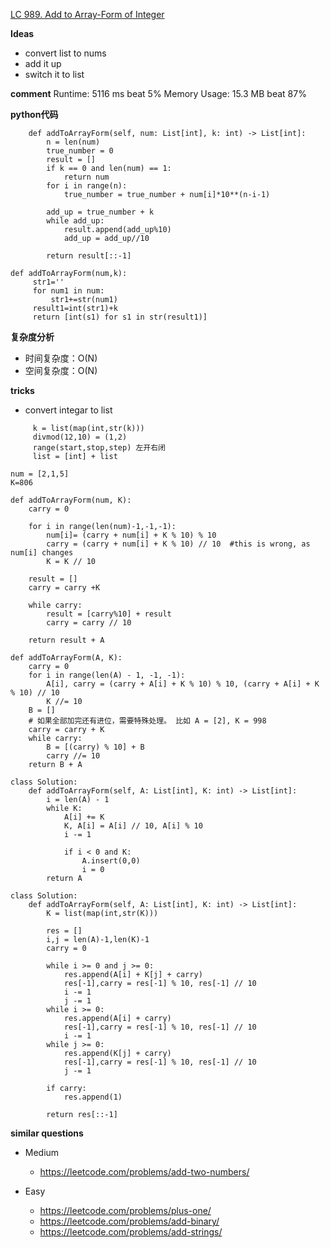 [LC 989. Add to Array-Form of Integer](https://leetcode-cn.com/problems/add-to-array-form-of-integer/)

**Ideas**
- convert list to nums
- add it up
- switch it to list

**comment**
Runtime: 5116 ms beat 5%
Memory Usage: 15.3 MB beat 87%

**python代码**
```class Solution:
    def addToArrayForm(self, num: List[int], k: int) -> List[int]:
        n = len(num)
        true_number = 0
        result = []
        if k == 0 and len(num) == 1:
            return num
        for i in range(n):
            true_number = true_number + num[i]*10**(n-i-1)

        add_up = true_number + k
        while add_up:
            result.append(add_up%10)
            add_up = add_up//10

        return result[::-1]
```
```
def addToArrayForm(num,k):
     str1=''
     for num1 in num:
         str1+=str(num1)
     result1=int(str1)+k
     return [int(s1) for s1 in str(result1)]
```

**复杂度分析**
- 时间复杂度：O(N)
- 空间复杂度：O(N)


**tricks**
- convert integar to list 
``` 
     k = list(map(int,str(k)))
     divmod(12,10) = (1,2)
     range(start,stop,step) 左开右闭
     list = [int] + list
```

```
num = [2,1,5]
K=806
    
def addToArrayForm(num, K):
    carry = 0

    for i in range(len(num)-1,-1,-1):
        num[i]= (carry + num[i] + K % 10) % 10
        carry = (carry + num[i] + K % 10) // 10  #this is wrong, as num[i] changes
        K = K // 10
        
    result = []
    carry = carry +K
    
    while carry: 
        result = [carry%10] + result 
        carry = carry // 10
        
    return result + A
```

```
def addToArrayForm(A, K):
    carry = 0
    for i in range(len(A) - 1, -1, -1):
        A[i], carry = (carry + A[i] + K % 10) % 10, (carry + A[i] + K % 10) // 10
        K //= 10
    B = []
    # 如果全部加完还有进位，需要特殊处理。 比如 A = [2], K = 998
    carry = carry + K
    while carry:
        B = [(carry) % 10] + B
        carry //= 10
    return B + A

```

```
class Solution:
    def addToArrayForm(self, A: List[int], K: int) -> List[int]:
        i = len(A) - 1
        while K:
            A[i] += K
            K, A[i] = A[i] // 10, A[i] % 10
            i -= 1

            if i < 0 and K:
                A.insert(0,0)
                i = 0
        return A

class Solution:
    def addToArrayForm(self, A: List[int], K: int) -> List[int]:
        K = list(map(int,str(K)))
        
        res = []
        i,j = len(A)-1,len(K)-1
        carry = 0

        while i >= 0 and j >= 0:
            res.append(A[i] + K[j] + carry)
            res[-1],carry = res[-1] % 10, res[-1] // 10
            i -= 1
            j -= 1
        while i >= 0:
            res.append(A[i] + carry)
            res[-1],carry = res[-1] % 10, res[-1] // 10
            i -= 1
        while j >= 0:
            res.append(K[j] + carry)
            res[-1],carry = res[-1] % 10, res[-1] // 10
            j -= 1

        if carry:
            res.append(1)

        return res[::-1]

```


**similar questions**

- Medium

    - https://leetcode.com/problems/add-two-numbers/
- Easy
    - https://leetcode.com/problems/plus-one/
    - https://leetcode.com/problems/add-binary/
    - https://leetcode.com/problems/add-strings/